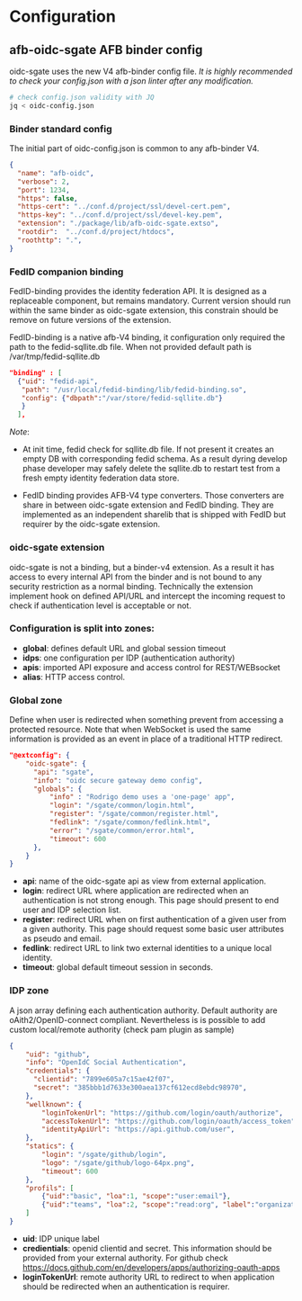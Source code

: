 # Configuration

## afb-oidc-sgate AFB binder config

oidc-sgate uses the new V4 afb-binder config file.  *It is highly recommended to check your config.json with a json linter after any modification.*

```bash
# check config.json validity with JQ
jq < oidc-config.json
```

### Binder standard config

The initial part of oidc-config.json is common to any afb-binder V4.

```json
{
  "name": "afb-oidc",
  "verbose": 2,
  "port": 1234,
  "https": false,
  "https-cert": "../conf.d/project/ssl/devel-cert.pem",
  "https-key": "../conf.d/project/ssl/devel-key.pem",
  "extension": "./package/lib/afb-oidc-sgate.extso",
  "rootdir":  "../conf.d/project/htdocs",
  "roothttp": ".",
}
```

### FedID companion binding

FedID-binding provides the identity federation API. It is designed as a replaceable component, but remains mandatory. Current version should run within the same binder as oidc-sgate extension, this constrain should be remove on future versions of the extension.

FedID-binding is a native afb-V4 binding, it configuration only required the path to the fedid-sqllite.db file. When not provided default path is /var/tmp/fedid-sqllite.db

```json
"binding" : [
  {"uid": "fedid-api",
   "path": "/usr/local/fedid-binding/lib/fedid-binding.so",
   "config": {"dbpath":"/var/store/fedid-sqllite.db"}
   }
  ],
```

*Note*: 

* At init time, fedid check for sqllite.db file. If not present it creates an empty DB with corresponding fedid schema. As a result dyring develop phase developer may safely delete the sqllite.db to restart test from a fresh empty identity federation data store.

* FedID binding provides AFB-V4 type converters. Those converters are share in between oidc-sgate extension and FedID binding. They are implemented as an independent sharelib that is shipped with FedID but requirer by the oidc-sgate extension.


### oidc-sgate extension

oidc-sgate is not a binding, but a binder-v4 extension. As a result it has access to every internal API from the binder and is not bound to any security restriction as a normal binding. Technically the extension implement hook on defined API/URL and intercept the incoming request to check if authentication level is acceptable or not.

### Configuration is split into zones:

* **global**: defines  default URL and global session timeout
* **idps**: one configuration per IDP (authentication authority)
* **apis**: imported API exposure and access control for REST/WEBsocket
* **alias**: HTTP access control.

### Global zone
 Define when user is redirected when something prevent from accessing a protected resource. Note that when WebSocket is used the same information is provided as an event in place of a traditional HTTP redirect.

```json
"@extconfig": {
    "oidc-sgate": {
      "api": "sgate",
      "info": "oidc secure gateway demo config",
      "globals": {
          "info" : "Rodrigo demo uses a 'one-page' app",
          "login": "/sgate/common/login.html",
          "register": "/sgate/common/register.html",
          "fedlink": "/sgate/common/fedlink.html",
          "error": "/sgate/common/error.html",
          "timeout": 600
      },
    }
}
```
* **api**: name of the oidc-sgate api as view from external application.
* **login**: redirect URL where application are redirected when an authentication is not strong enough. This page should present to end user and IDP selection list.
* **register**:  redirect URL when on first authentication of a given user from a given authority. This page should request some basic user attributes as pseudo and email.
* **fedlink**: redirect URL to link two external identities to a unique local identity.
* **timeout**: global default timeout session in seconds.

### IDP zone
A json array defining each authentication authority. Default authority are oAith2/OpenID-connect compliant. Nevertheless is is possible to add custom local/remote authority (check pam plugin as sample)

```json
{
    "uid": "github",
    "info": "OpenIdC Social Authentication",
    "credentials": {
      "clientid": "7899e605a7c15ae42f07",
      "secret": "385bbb1d7633e300aea137cf612ecd8ebdc98970",
    },
    "wellknown": {
        "loginTokenUrl": "https://github.com/login/oauth/authorize",
        "accessTokenUrl": "https://github.com/login/oauth/access_token",
        "identityApiUrl": "https://api.github.com/user",
    },
    "statics": {
        "login": "/sgate/github/login",
        "logo": "/sgate/github/logo-64px.png",
        "timeout": 600
    },
    "profils": [
        {"uid":"basic", "loa":1, "scope":"user:email"},
        {"uid":"teams", "loa":2, "scope":"read:org", "label":"organizations_url"}
    ]
}
```
* **uid**: IDP unique label
* **credientials**: openid clientid and secret. This information should be provided from your external authority. For github check https://docs.github.com/en/developers/apps/authorizing-oauth-apps
* **loginTokenUrl**: remote authority URL to redirect to when application should be redirected when an authentication is requirer.